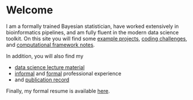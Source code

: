# Welcome

I am a formally trained Bayesian statistician,
have worked extensively in bioinformatics pipelines,
and am fully fluent in the modern data science toolkit.
On this site you will find some [example projects](https://github.com/pointOfive/Examples/tree/master/Data),
[coding challenges](https://github.com/pointOfive/Examples/tree/master/Code#coding),
and [computational framework notes](https://github.com/pointOfive/Examples/tree/master/Compute#computing).

In addition, you will also find my 
- [data science lecture material](https://github.com/pointOfive/Examples/tree/master/Lectures#lecture-material)
- [informal](https://github.com/pointOfive/Examples/tree/master/Bio#about) and [formal](https://github.com/pointOfive/Examples/tree/master/Experience#experience) professional experience 
- and [publication record](https://github.com/pointOfive/Examples/tree/master/Publications#publications)

Finally, my formal resume is available [here](SchwartzCV.pdf). 





